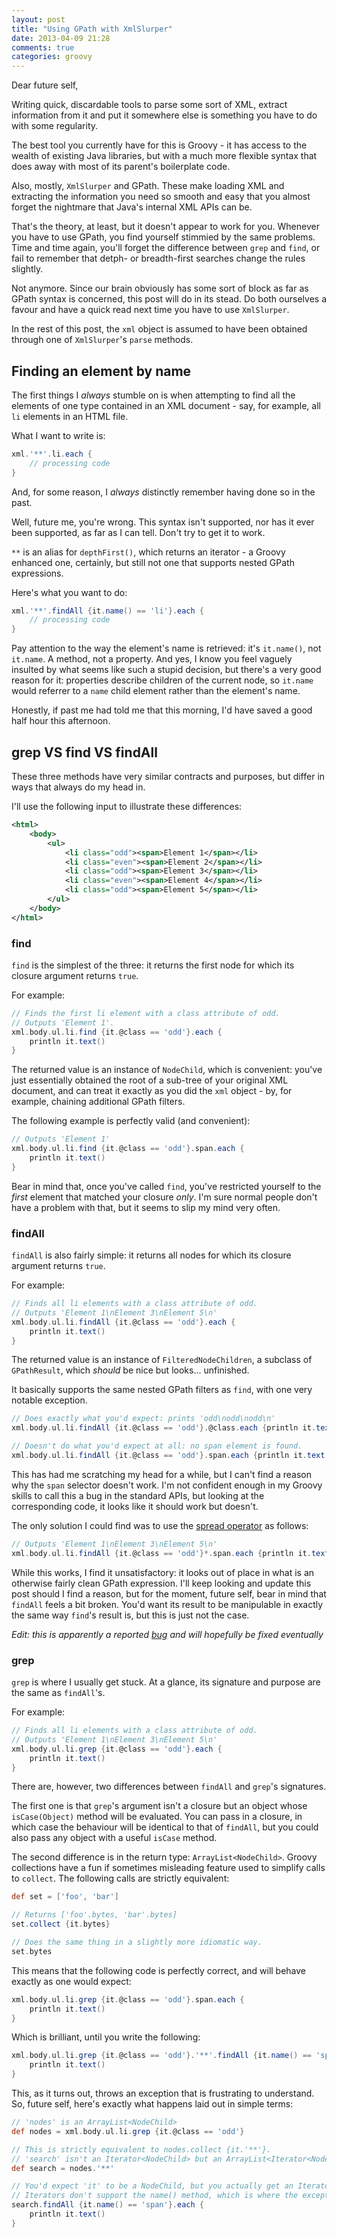 ```yaml
---
layout: post
title: "Using GPath with XmlSlurper"
date: 2013-04-09 21:28
comments: true
categories: groovy
---
```

Dear future self,

Writing quick, discardable tools to parse some sort of XML, extract information from it and put it somewhere else is something you have to do with some regularity.

The best tool you currently have for this is Groovy - it has access to the wealth of existing Java libraries, but with a much more flexible syntax that does away with most of its parent's boilerplate code.

Also, mostly, `XmlSlurper` and GPath. These make loading XML and extracting the information you need so smooth and easy that you almost forget the nightmare that Java's internal XML APIs can be.

That's the theory, at least, but it doesn't appear to work for you. Whenever you have to use GPath, you find yourself stimmied by the same problems. Time and time again, you'll forget the difference between `grep` and `find`, or fail to remember that detph- or breadth-first searches change the rules slightly.

Not anymore. Since our brain obviously has some sort of block as far as GPath syntax is concerned, this post will do in its stead. Do both ourselves a favour and have a quick read next time you have to use `XmlSlurper`.

<!-- more -->

In the rest of this post, the `xml` object is assumed to have been obtained through one of `XmlSlurper`'s `parse` methods.

## Finding an element by name

The first things I *always* stumble on is when attempting to find all the elements of one type contained in an XML document - say, for example, all `li` elements in an HTML file.

What I want to write is:
```groovy
xml.'**'.li.each {
    // processing code
}
```

And, for some reason, I *always* distinctly remember having done so in the past.

Well, future me, you're wrong. This syntax isn't supported, nor has it ever been supported, as far as I can tell. Don't try to get it to work.

`**` is an alias for `depthFirst()`, which returns an iterator - a Groovy enhanced one, certainly, but still not one that supports nested GPath expressions.

Here's what you want to do:

```groovy
xml.'**'.findAll {it.name() == 'li'}.each {
    // processing code
}
```

Pay attention to the way the element's name is retrieved: it's `it.name()`, not `it.name`. A method, not a property. And yes, I know you feel vaguely insulted by what seems like such a stupid decision, but there's a very good reason for it: properties describe children of the current node, so `it.name` would referrer to a `name` child element rather than the element's name.

Honestly, if past me had told me that this morning, I'd have saved a good half hour this afternoon.

## grep VS find VS findAll

These three methods have very similar contracts and purposes, but differ in ways that always do my head in.

I'll use the following input to illustrate these differences:
```xml
<html>
    <body>
        <ul>
            <li class="odd"><span>Element 1</span></li>
            <li class="even"><span>Element 2</span></li>
            <li class="odd"><span>Element 3</span></li>
            <li class="even"><span>Element 4</span></li>
            <li class="odd"><span>Element 5</span></li>
        </ul>
    </body>
</html>
```


### find
`find` is the simplest of the three: it returns the first node for which its closure argument returns `true`.

For example:
```groovy
// Finds the first li element with a class attribute of odd.
// Outputs 'Element 1'.
xml.body.ul.li.find {it.@class == 'odd'}.each {
    println it.text()
}
```

The returned value is an instance of `NodeChild`, which is convenient: you've just essentially obtained the root of a sub-tree of your original XML document, and can treat it exactly as you did the `xml` object - by, for example, chaining additional GPath filters.

The following example is perfectly valid (and convenient):
```groovy
// Outputs 'Element 1'
xml.body.ul.li.find {it.@class == 'odd'}.span.each {
    println it.text()
}
```

Bear in mind that, once you've called `find`, you've restricted yourself to the *first* element that matched your closure *only*. I'm sure normal people don't have a problem with that, but it seems to slip my mind very often.

### findAll
`findAll` is also fairly simple: it returns all nodes for which its closure argument returns `true`.

For example:
```groovy
// Finds all li elements with a class attribute of odd.
// Outputs 'Element 1\nElement 3\nElement 5\n'
xml.body.ul.li.findAll {it.@class == 'odd'}.each {
    println it.text()
}
```

The returned value is an instance of `FilteredNodeChildren`, a subclass of `GPathResult`, which *should* be nice but looks... unfinished.

It basically supports the same nested GPath filters as `find`, with one very notable exception.
```groovy
// Does exactly what you'd expect: prints 'odd\nodd\nodd\n'
xml.body.ul.li.findAll {it.@class == 'odd'}.@class.each {println it.text()}

// Doesn't do what you'd expect at all: no span element is found.
xml.body.ul.li.findAll {it.@class == 'odd'}.span.each {println it.text()}
```

This has had me scratching my head for a while, but I can't find a reason why the `span` selector doesn't work. I'm not confident enough in my Groovy skills to call this a bug in the standard APIs, but looking at the corresponding code, it looks like it should work but doesn't.

The only solution I could find was to use the [spread operator](http://groovy.codehaus.org/Operators#Operators-SpreadOperator) as follows:
```groovy
// Outputs 'Element 1\nElement 3\nElement 5\n'
xml.body.ul.li.findAll {it.@class == 'odd'}*.span.each {println it.text()}
```

While this works, I find it unsatisfactory: it looks out of place in what is an otherwise fairly clean GPath expression. I'll keep looking and update this post should I find a reason, but for the moment, future self, bear in mind that `findAll` feels a bit broken. You'd want its result to be manipulable in exactly the same way `find`'s result is, but this is just not the case.

_Edit: this is apparently a reported [bug](https://jira.codehaus.org/browse/GROOVY-6122) and will hopefully be fixed eventually_


### grep
`grep` is where I usually get stuck. At a glance, its signature and purpose are the same as `findAll`'s.

For example:
```groovy
// Finds all li elements with a class attribute of odd.
// Outputs 'Element 1\nElement 3\nElement 5\n'
xml.body.ul.li.grep {it.@class == 'odd'}.each {
    println it.text()
}
```

There are, however, two differences between `findAll` and `grep`'s signatures.

The first one is that `grep`'s argument isn't a closure but an object whose `isCase(Object)` method will be evaluated. You can pass in a closure, in which case the behaviour will be identical to that of `findAll`, but you could also pass any object with a useful `isCase` method.

The second difference is in the return type: `ArrayList<NodeChild>`. Groovy collections have a fun if sometimes misleading feature used to simplify calls to `collect`. The following calls are strictly equivalent:
```groovy
def set = ['foo', 'bar']

// Returns ['foo'.bytes, 'bar'.bytes]
set.collect {it.bytes}

// Does the same thing in a slightly more idiomatic way.
set.bytes
```

This means that the following code is perfectly correct, and will behave exactly as one would expect:
```groovy
xml.body.ul.li.grep {it.@class == 'odd'}.span.each {
    println it.text()
}
```

Which is brilliant, until you write the following:
```groovy
xml.body.ul.li.grep {it.@class == 'odd'}.'**'.findAll {it.name() == 'span'}.each {
    println it.text()
}
```
This, as it turns out, throws an exception that is frustrating to understand. So, future self, here's exactly what happens laid out in simple terms:
```groovy
// 'nodes' is an ArrayList<NodeChild>
def nodes = xml.body.ul.li.grep {it.@class == 'odd'}

// This is strictly equivalent to nodes.collect {it.'**'}.
// 'search' isn't an Iterator<NodeChild> but an ArrayList<Iterator<NodeChild>>
def search = nodes.'**'

// You'd expect 'it' to be a NodeChild, but you actually get an Iterator<NodeChild>.
// Iterators don't support the name() method, which is where the exception is raised.
search.findAll {it.name() == 'span'}.each {
    println it.text()
}
```
